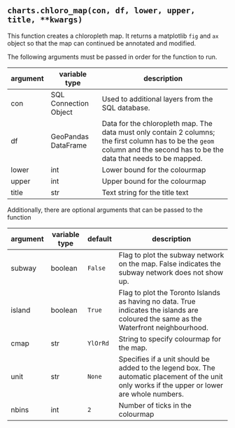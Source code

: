 ## `charts.chloro_map(con, df, lower, upper, title, **kwargs)`

This function creates a chloropleth map. It returns a matplotlib `fig` and `ax` object so that the map can continued be annotated and modified. 

The following arguments must be passed in order for the function to run.

|argument|variable type|description|
|-----|-----|-----|
con|SQL Connection Object|Used to additional layers from the SQL database.
df|GeoPandas DataFrame|Data for the chloropleth map. The data must only contain 2 columns; the first column has to be the `geom` column and the second has to be the data that needs to be mapped.
lower|int|Lower bound for the colourmap
upper|int|Upper bound for the colourmap
title|str|Text string for the title text

Additionally, there are optional arguments that can be passed to the function

|argument|variable type|default|description|
|-----|-----|-----|-----|
subway|boolean|`False`|Flag to plot the subway network on the map. False indicates the subway network does not show up.
island|boolean|`True`|Flag to plot the Toronto Islands as having no data. True indicates the islands are coloured the same as the Waterfront neighbourhood.
cmap|str|`YlOrRd`|String to specify colourmap for the map.
unit|str|`None`|Specifies if a unit should be added to the legend box. The automatic placement of the unit only works if the upper or lower are whole numbers.
nbins|int|`2`|Number of ticks in the colourmap 